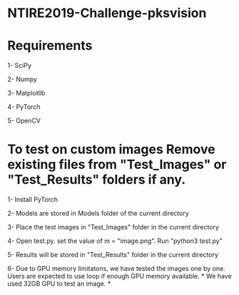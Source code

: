 # NTIRE2019-Challenge-pksvision

Requirements
=============
1- SciPy

2- Numpy

3- Matplotlib

4- PyTorch

5- OpenCV

To test on custom images
Remove existing files from "Test_Images" or "Test_Results" folders if any.
=============================================================================
1- Install PyTorch

2- Models are stored in Models folder of the current directory

3- Place the test images in "Test_Images" folder in the current directory

4- Open test.py. set the value of m = "image.png". Run "python3 test.py"

5- Results will be stored in "Test_Results" folder in the current directory

6- Due to GPU memory limitatons, we have tested the images one by one. Users are expected to use loop if 
      enough GPU memory available. * We have used 32GB GPU to test an image. *
